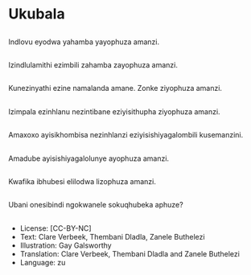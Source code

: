 # Ukubala

##
Indlovu eyodwa
yahamba yayophuza
amanzi.

##
Izindlulamithi ezimbili
zahamba zayophuza
amanzi.

##
Kunezinyathi ezine
namalanda amane.
Zonke ziyophuza
amanzi.

##
Izimpala ezinhlanu
nezintibane
eziyisithupha ziyophuza
amanzi.

##
Amaxoxo ayisikhombisa
nezinhlanzi
eziyisishiyagalombili
kusemanzini.

##
Amadube
ayisishiyagalolunye
ayophuza amanzi.

##
Kwafika ibhubesi
elilodwa lizophuza
amanzi.

##
Ubani onesibindi
ngokwanele
sokuqhubeka aphuze?

##
* License: [CC-BY-NC]
* Text: Clare Verbeek, Thembani Dladla, Zanele Buthelezi
* Illustration: Gay Galsworthy
* Translation: Clare Verbeek, Thembani Dladla and
Zanele Buthelezi
* Language: zu

